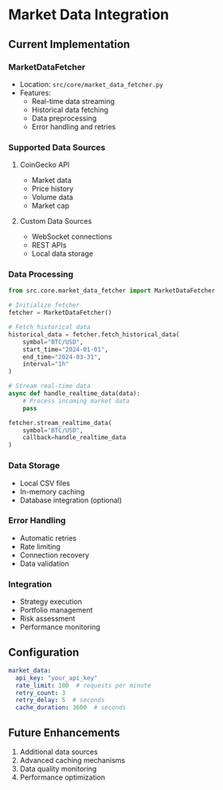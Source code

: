 # Market Data Integration

## Current Implementation

### MarketDataFetcher
- Location: `src/core/market_data_fetcher.py`
- Features:
  - Real-time data streaming
  - Historical data fetching
  - Data preprocessing
  - Error handling and retries

### Supported Data Sources
1. CoinGecko API
   - Market data
   - Price history
   - Volume data
   - Market cap

2. Custom Data Sources
   - WebSocket connections
   - REST APIs
   - Local data storage

### Data Processing
```python
from src.core.market_data_fetcher import MarketDataFetcher

# Initialize fetcher
fetcher = MarketDataFetcher()

# Fetch historical data
historical_data = fetcher.fetch_historical_data(
    symbol="BTC/USD",
    start_time="2024-01-01",
    end_time="2024-03-31",
    interval="1h"
)

# Stream real-time data
async def handle_realtime_data(data):
    # Process incoming market data
    pass

fetcher.stream_realtime_data(
    symbol="BTC/USD",
    callback=handle_realtime_data
)
```

### Data Storage
- Local CSV files
- In-memory caching
- Database integration (optional)

### Error Handling
- Automatic retries
- Rate limiting
- Connection recovery
- Data validation

### Integration
- Strategy execution
- Portfolio management
- Risk assessment
- Performance monitoring

## Configuration
```yaml
market_data:
  api_key: "your_api_key"
  rate_limit: 100  # requests per minute
  retry_count: 3
  retry_delay: 5  # seconds
  cache_duration: 3600  # seconds
```

## Future Enhancements
1. Additional data sources
2. Advanced caching mechanisms
3. Data quality monitoring
4. Performance optimization
